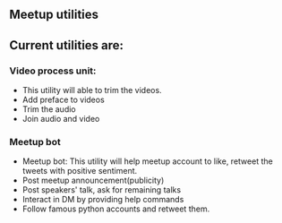 ## Meetup utilities

## Current utilities are:

### Video process unit: 
+ This utility will able to trim the videos.
+ Add preface to videos
+ Trim the audio
+ Join audio and video

### Meetup bot
+ Meetup bot: This utility will help meetup account to like, retweet the tweets with positive sentiment.
+ Post meetup announcement(publicity)
+ Post speakers' talk, ask for remaining talks
+ Interact in DM by providing help commands
+ Follow famous python accounts and retweet them.

